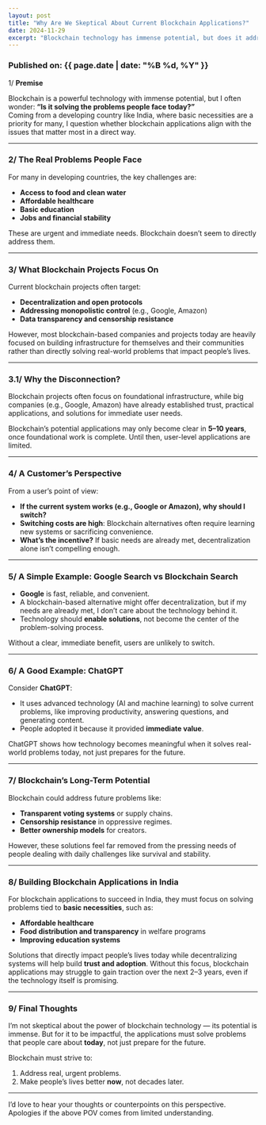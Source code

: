 ```yaml
---
layout: post
title: "Why Are We Skeptical About Current Blockchain Applications?"
date: 2024-11-29
excerpt: "Blockchain technology has immense potential, but does it address the pressing challenges people face today? Coming from a developing country like India, I question whether its applications align with real-world needs."
---
```


### Published on: {{ page.date | date: "%B %d, %Y" }}

1/ **Premise**

Blockchain is a powerful technology with immense potential, but I often wonder: **“Is it solving the problems people face today?”**  
Coming from a developing country like India, where basic necessities are a priority for many, I question whether blockchain applications align with the issues that matter most in a direct way.

---

### 2/ The Real Problems People Face

For many in developing countries, the key challenges are:
- **Access to food and clean water**
- **Affordable healthcare**
- **Basic education**
- **Jobs and financial stability**

These are urgent and immediate needs. Blockchain doesn’t seem to directly address them.

---

### 3/ What Blockchain Projects Focus On

Current blockchain projects often target:
- **Decentralization and open protocols**
- **Addressing monopolistic control** (e.g., Google, Amazon)
- **Data transparency and censorship resistance**

However, most blockchain-based companies and projects today are heavily focused on building infrastructure for themselves and their communities rather than directly solving real-world problems that impact people’s lives.

---

### 3.1/ Why the Disconnection?

Blockchain projects often focus on foundational infrastructure, while big companies (e.g., Google, Amazon) have already established trust, practical applications, and solutions for immediate user needs.  

Blockchain’s potential applications may only become clear in **5–10 years**, once foundational work is complete. Until then, user-level applications are limited.

---

### 4/ A Customer’s Perspective

From a user’s point of view:
- **If the current system works (e.g., Google or Amazon), why should I switch?**
- **Switching costs are high**: Blockchain alternatives often require learning new systems or sacrificing convenience.
- **What’s the incentive?** If basic needs are already met, decentralization alone isn’t compelling enough.

---

### 5/ A Simple Example: Google Search vs Blockchain Search

- **Google** is fast, reliable, and convenient.  
- A blockchain-based alternative might offer decentralization, but if my needs are already met, I don’t care about the technology behind it.  
- Technology should **enable solutions**, not become the center of the problem-solving process.

Without a clear, immediate benefit, users are unlikely to switch.

---

### 6/ A Good Example: ChatGPT

Consider **ChatGPT**:
- It uses advanced technology (AI and machine learning) to solve current problems, like improving productivity, answering questions, and generating content.
- People adopted it because it provided **immediate value**.

ChatGPT shows how technology becomes meaningful when it solves real-world problems today, not just prepares for the future.

---

### 7/ Blockchain’s Long-Term Potential

Blockchain could address future problems like:
- **Transparent voting systems** or supply chains.
- **Censorship resistance** in oppressive regimes.
- **Better ownership models** for creators.

However, these solutions feel far removed from the pressing needs of people dealing with daily challenges like survival and stability.

---

### 8/ Building Blockchain Applications in India

For blockchain applications to succeed in India, they must focus on solving problems tied to **basic necessities**, such as:
- **Affordable healthcare**
- **Food distribution and transparency** in welfare programs
- **Improving education systems**

Solutions that directly impact people’s lives today while decentralizing systems will help build **trust and adoption**. Without this focus, blockchain applications may struggle to gain traction over the next 2–3 years, even if the technology itself is promising.

---

### 9/ Final Thoughts

I’m not skeptical about the power of blockchain technology — its potential is immense. But for it to be impactful, the applications must solve problems that people care about **today**, not just prepare for the future.

Blockchain must strive to:
1. Address real, urgent problems.
2. Make people’s lives better **now**, not decades later.

---

I’d love to hear your thoughts or counterpoints on this perspective. Apologies if the above POV comes from limited understanding.
